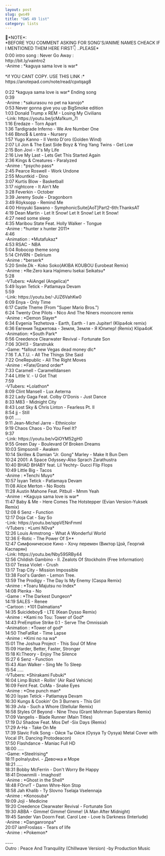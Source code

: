 ```yaml
---
layout: post
slug: gws49
title: "GWS 49 list"
category: lists
---
```

<p>
📌*NOTE*:<br>
*BEFORE YOU COMMENT ASKING FOR SONG'S/ANIME NAMES CHEACK IF I MENTIONED THEM HERE FIRST👇 ..PLEASE*<br>
0:00 intro song : Never Go Away :<br>
http://bit.ly/vaintro2<br>
-Anime : *kaguya sama love is war*<br>
<br>
*if YOU CANT COPY. USE THIS LINK :*<br>
https://anotepad.com/note/read/cpxtqag8<br>
<br>
0:22 *kaguya sama love is war* Ending song<br>
0:39<br>
-Anime : *sakurasou no pet na kanojo*<br>
0:53 Never gonna give you up BigSmoke edition<br>
1:03 Donald Trump x REM - Losing My Civilians<br>
-Link: https://youtu.be/jcMa1kum_7I<br>
1:16 Eredaze - Torn Apart<br>
1:36 Tardigrade Inferno - We Are Number One<br>
1:46 Bbno$ & Lentra - Nursery<br>
1:57 Yugo Kanno - Il Vento D'oro (Golden Wind)<br>
2:07 Lil Jon & The East Side Boyz & Ying Yang Twins - Get Low<br>
2:15 Bon Jovi - It's My Life<br>
2:16 Live My Last - Lets Get This Started Again<br>
2:36 Kings & Creatures - Paralyzed<br>
-Anime : *psycho pass*<br>
2:45 Pearce Roswell - Work Undone<br>
2:55 Mountkid - Dino<br>
3:07 Kurtis Blow - Basketball<br>
3:17 nightcore - It Ain't Me<br>
3:28 Feverkin - October<br>
3:39 Jeremy Soule - Dragonborn<br>
3:49 Röyksopp - Remind Me<br>
4:00 Hiroyuki Sawano - SymphonicSuite[AoT]Part2-6th:ThanksAT<br>
4:19 Dean Martin - Let It Snow! Let It Snow! Let It Snow!<br>
4:27 need some sleep<br>
4:35 Maribou State Feat. Holly Walker - Tongue<br>
-Anime : *hunter x hunter 2011*<br>
4:46 <br>
-Animation : *Mutafukaz*<br>
4:53 RSAC - NBA<br>
5:04 Robocop theme song<br>
5:14 CHVRN - Delirium<br>
-Anime : *berserk*<br>
5:20 Smile.Dk - Koko Soko(AKIBA KOUBOU Eurobeat Remix)<br>
-Anime : *Re:Zero kara Hajimeru Isekai Seikatsu*<br>
5:28 <br>
-VTubers: *AiAngel (Angelica)*<br>
5:49 İsyan Tetick - Patlamaya Devam<br>
5:59 <br>
-Link: https://youtu.be/-JUZ6VahKw0<br>
6:09 Enya - Only Time<br>
6:17 Castle Theme (From "Super Mario Bros.")<br>
6:24 Twenty One Pilots - Nico And The Niners mooncore remix<br>
-Anime : *Demon Slayer*<br>
6:34 Evgenia Tezhetova - Earth, Earth - I am Jupiter! (Klipa4ok remix)<br>
6:36 Евгения Теджетова - Земля, Земля - Я Юпитер! (Remix) Klipa4oK<br>
-Animation: *South Park*<br>
6:56 Creedence Clearwater Revival - Fortunate Son<br>
7:06 3OH!3 - Starstrukk<br>
-Game: *fallout new Vegas dead money dlc*<br>
7:16 T.A.T.U. - All The Things She Said<br>
7:22 OneRepublic - All The Right Moves<br>
-Anime : *Fate/Grand order*<br>
7:33 Caramell - Caramelldansen<br>
7:44 Little V. - U Got That<br>
7:59 <br>
-VTubers: *Lolathon*<br>
8:09 Clint Mansell - Lux Aeterna<br>
8:22 Lady Gaga Feat. Colby O'Donis - Just Dance<br>
8:33 M83 - Midnight City<br>
8:43 Lost Sky & Chris Linton - Fearless Pt. II<br>
8:54 jj - Still<br>
9:01 .....<br>
9:11 Jean-Michel Jarre - Ethnicolor<br>
9:19 Chaos Chaos - Do You Feel It?<br>
9:37 <br>
-Link: https://youtu.be/vQiOYM52gH0<br>
9:55 Green Day - Boulevard Of Broken Dreams<br>
10:03 Simpsonill - Awaken<br>
10:14 Skrillex & Damian "Jr. Gong" Marley - Make It Bun Dem<br>
10:24 2001: A Space Odyssey-Also Sprach Zarathustra<br>
10:40 BHAD BHABY feat. Lil Yechty- Gucci Flip Flops<br>
10:49 Little Big - Tacos<br>
-Anime : *Tenchi Muyo*<br>
10:57 İsyan Tetick - Patlamaya Devam<br>
11:08 Alice Merton - No Roots<br>
11:28 Austin Mahone Feat. Pitbull - Mmm Yeah<br>
-Anime : *Kaguya sama love is war*<br>
11:47 Baby & Me - Here Comes The Hotstepper (Evian Version-Yuksek Remix)<br>
12:08 6 Senz - Function<br>
12:17 Doja Cat - Say So<br>
-Link: https://youtu.be/sppVENnFmmI<br>
-VTubers : *Lumi N0va*<br>
12:26 Louis Armstrong - What A Wonderful World<br>
12:36 E-Rotic - The Power Of S**<br>
12:47 Симфоническое Кино - Хочу перемен (Виктор Цой, Георгий Каспарян)<br>
-Link: https://youtu.be/Nby59SRBy44<br>
12:56 Childish Gambino - II. Zealots Of Stockholm (Free Information)<br>
13:07 Tessa Violet - Crush<br>
13:17 Trap City - Mission Impossible<br>
13:38 Fool's Garden - Lemon Tree.<br>
13:59 The Prodigy - The Day Is My Enemy (Caspa Remix)<br>
-Anime : *Toaru Majutsu no Index*<br>
14:08 Plenka - No<br>
-Game : *The Darkest Dungeon*<br>
14:19 SALES - Renee<br>
-Cartoon : *101 Dalmatians*<br>
14:35 $uicideboy$ - LTE (Kean Dysso Remix)<br>
-Anime : *Kami no Tou: Tower of God*<br>
14:43 PreEmptive Strike 0.1 - Serve The Omnissiah<br>
-Animation : *Tower of god*<br>
14:50 TheFatRat - Time Lapse<br>
-Anime : *Kimi no na wa*<br>
15:01 The Joshua Project - This Soul Of Mine<br>
15:09 Harder, Better, Faster, Stronger<br>
15:18 Ki:Theory - Enjoy The Silence<br>
15:27 6 Senz - Function<br>
15:43 Alan Walker - Sing Me To Sleep<br>
15:54 .....<br>
-VTubers: *Shirakami Fubuki*<br>
16:04 Limp Bizkit - Rollin' (Air Raid Vehicle)<br>
16:09 Feint Feat. CoMa - Snake Eyes<br>
-Anime : *One punch man*<br>
16:20 İsyan Tetick - Patlamaya Devam<br>
16:30 Kungs & Cookin' On 3 Burners - This Girl<br>
16:39 Jvla - Such a Whore (Stellular Remix)<br>
16:58 Styles Of Beyond - Nine Thou (Grant Mohrman Superstars Remix)<br>
17:09 Vangelis - Blade Runner (Main Titles)<br>
17:19 DJ Shadow Feat. Mos Def -Six Days (Remix)<br>
17:29 A-Ha - Take On Me<br>
17:39 Slavic Folk Song - Ойся Ты Ойся (Oysya Ty Oysya) Metal Cover with Vocal (Ft. Dancing Protodeacon)<br>
17:50 Flashdance - Maniac Full HD<br>
18:00 .....<br>
-Game: *Steelrising*<br>
18:11 polnalyubvi. - Девочка и Море<br>
18:21 .....<br>
18:31 Bobby McFerrin - Don't Worry Be Happy<br>
18:41 Drownmili - Imaghost!<br>
-Anime : *Ghost in the Shell*<br>
18:48 FOrvrT - Damn Whre-Non Stop<br>
18:58 Jah Khalib - Ty Slovno Tselaja Vselennaja<br>
-Anime : *Konosuba*<br>
19:09 Joji - Medicine<br>
19:20 Creedence Clearwater Revival - Fortunate Son<br>
19:30 ABBA - Gimme! Gimme! Gimme! (A Man After Midnight)<br>
19:45 Sander Van Doorn Feat. Carol Lee - Love Is Darkness (Interlude)<br>
-Anime : *Danganronpa*<br>
20:07 iamFroslass - Tears of life<br>
-Anime : *Pokemon*<br>
<br>
----<br>
Outro : Peace And Tranquility (Chillwave Version) -by Production Music<br>
</p>